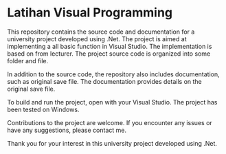 # Latihan Visual Programming

This repository contains the source code and documentation for a university project developed using .Net. The project is aimed at implementing a all basic function in Visual Studio. The implementation is based on from lecturer. The project source code is organized into some folder and file.

In addition to the source code, the repository also includes documentation, such as original save file. The documentation provides details on the original save file.

To build and run the project, open with your Visual Studio. The project has been tested on Windows.

Contributions to the project are welcome. If you encounter any issues or have any suggestions, please contact me.

Thank you for your interest in this university project developed using .Net.
